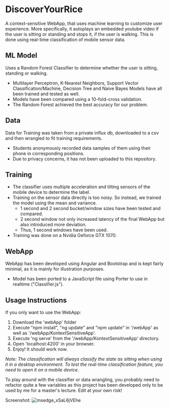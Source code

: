 # DiscoverYourRice
A context-sensitive WebApp, that uses machine learning to customize user experience. More specifically, it autoplays an embedded youtube video if the user is sitting or standing and stops it, if the user is walking. This is done using real-time classification of mobile sensor data.

## ML Model
Uses a Random Forest Classifier to determine whether the user is sitting, standing or walking.
- Multilayer Perceptron, K-Nearest Neighbors, Support Vector Classification/Machine, Decision Tree and Naive Bayes Models have all been trained and tested as well. 
- Models have been compared using a 10-fold-cross validation.
- The Random Forest achieved the best accuracy for our problem.

## Data
Data for Training was taken from a private influx db, downloaded to a csv and then wrangled to fit training requirements.
- Students anonymously recorded data samples of them using their phone in corresponding positions.
- Due to privacy concerns, it has not been uploaded to this repository.

## Training
- The classifier uses multiple acceleration and tilting sensors of the mobile device to determine the label.
- Training on the sensor data directly is too noisy. So instead, we trained the model using the mean and variance.
  - 1 second and 2 second bucket/window sizes have been tested and compared. 
  - 2 second window not only increased latency of the final WebApp but also introduced more deviation.
  - Thus, 1 second windows have been used.
- Training was done on a Nvidia Geforce GTX 1070.

## WebApp
WebApp has been developed using Angular and Bootstrap and is kept fairly minimal, as it is mainly for illustration purposes.
- Model has been ported to a JavaScript file using Porter to use in realtime ("Classifier.js").


## Usage Instructions
If you only want to use the WebApp:
1. Download the 'webApp' folder
2. Execute "npm install", "ng update" and "npm update" in '/webApp' as well as '/webApp/KontextSensitiveApp'.
3. Execute 'ng serve' from the '/webApp/KontextSensitiveApp' directory.
4. Open 'localhost:4200' in your browser.
5. Enjoy! It should work now.

*Note: The classification will always classify the state as sitting when using it in a desktop environment. To test the real-time classification feature, you need to open it on a mobile device.*

To play around with the classifier or data wrangling, you probably need to refactor quite a few variables as this project has been developed only to be used by me for a master's lecture. Edit at your own risk!

Screenshot:
![msedge_xSaL6jVEhe](https://user-images.githubusercontent.com/25351150/165299269-4de10a17-15c8-4f43-84c3-1621939dd76f.jpg)

